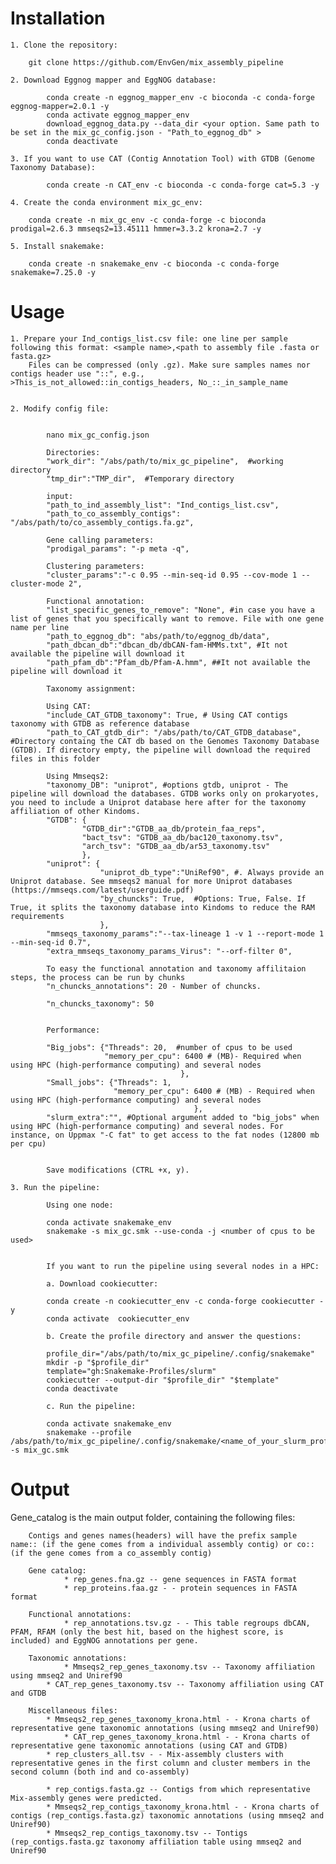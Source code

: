 # Installation

	1. Clone the repository:

		git clone https://github.com/EnvGen/mix_assembly_pipeline

	2. Download Eggnog mapper and EggNOG database:

			conda create -n eggnog_mapper_env -c bioconda -c conda-forge eggnog-mapper=2.0.1 -y
			conda activate eggnog_mapper_env
			download_eggnog_data.py --data_dir <your option. Same path to be set in the mix_gc_config.json - "Path_to_eggnog_db" >
			conda deactivate

	3. If you want to use CAT (Contig Annotation Tool) with GTDB (Genome Taxonomy Database):

			conda create -n CAT_env -c bioconda -c conda-forge cat=5.3 -y

	4. Create the conda environment mix_gc_env:

		conda create -n mix_gc_env -c conda-forge -c bioconda prodigal=2.6.3 mmseqs2=13.45111 hmmer=3.3.2 krona=2.7 -y

	5. Install snakemake:

		conda create -n snakemake_env -c bioconda -c conda-forge snakemake=7.25.0 -y

# Usage

	1. Prepare your Ind_contigs_list.csv file: one line per sample following this format: <sample name>,<path to assembly file .fasta or fasta.gz>
 		Files can be compressed (only .gz). Make sure samples names nor contigs header use "::", e.g., >This_is_not_allowed::in_contigs_headers, No_::_in_sample_name


	2. Modify config file:


			nano mix_gc_config.json

			Directories:
			"work_dir": "/abs/path/to/mix_gc_pipeline",  #working directory
			"tmp_dir":"TMP_dir",  #Temporary directory

			input:
			"path_to_ind_assembly_list": "Ind_contigs_list.csv",
			"path_to_co_assembly_contigs": "/abs/path/to/co_assembly_contigs.fa.gz",

			Gene calling parameters:
			"prodigal_params": "-p meta -q",

			Clustering parameters:
			"cluster_params":"-c 0.95 --min-seq-id 0.95 --cov-mode 1 --cluster-mode 2",

			Functional annotation:
			"list_specific_genes_to_remove": "None", #in case you have a list of genes that you specifically want to remove. File with one gene name per line
			"path_to_eggnog_db": "abs/path/to/eggnog_db/data",
			"path_dbcan_db":"dbcan_db/dbCAN-fam-HMMs.txt", #It not available the pipeline will download it
			"path_pfam_db":"Pfam_db/Pfam-A.hmm", ##It not available the pipeline will download it

			Taxonomy assignment:

			Using CAT:
			"include_CAT_GTDB_taxonomy": True, # Using CAT contigs taxonomy with GTDB as reference database
			"path_to_CAT_gtdb_dir": "/abs/path/to/CAT_GTDB_database", #Directory containg the CAT db based on the Genomes Taxonomy Database (GTDB). If directory empty, the pipeline will download the required files in this folder

			Using Mmseqs2:
			"taxonomy_DB": "uniprot", #options gtdb, uniprot - The pipeline will download the databases. GTDB works only on prokaryotes, you need to include a Uniprot database here after for the taxonomy affiliation of other Kindoms.  
			"GTDB": {
			        "GTDB_dir":"GTDB_aa_db/protein_faa_reps",
			        "bact_tsv": "GTDB_aa_db/bac120_taxonomy.tsv",
			        "arch_tsv": "GTDB_aa_db/ar53_taxonomy.tsv"
			        },
			"uniprot": {
			            "uniprot_db_type":"UniRef90", #. Always provide an Uniprot database. See mmseqs2 manual for more Uniprot databases (https://mmseqs.com/latest/userguide.pdf)
			            "by_chuncks": True,  #Options: True, False. If True, it splits the taxonomy database into Kindoms to reduce the RAM requirements
			            },
			"mmseqs_taxonomy_params":"--tax-lineage 1 -v 1 --report-mode 1 --min-seq-id 0.7",
			"extra_mmseqs_taxonomy_params_Virus": "--orf-filter 0",

			To easy the functional annotation and taxonomy affilitaion steps, the process can be run by chunks
			"n_chuncks_annotations": 20 - Number of chuncks.

			"n_chuncks_taxonomy": 50


			Performance:

			"Big_jobs": {"Threads": 20,  #number of cpus to be used                   
			             "memory_per_cpu": 6400 # (MB)- Required when using HPC (high-performance computing) and several nodes
			                              },
			"Small_jobs": {"Threads": 1,
			               "memory_per_cpu": 6400 # (MB) - Required when using HPC (high-performance computing) and several nodes
			                                 },
			"slurm_extra":"", #Optional argument added to "big_jobs" when using HPC (high-performance computing) and several nodes. For instance, on Uppmax "-C fat" to get access to the fat nodes (12800 mb per cpu)


			Save modifications (CTRL +x, y).

	3. Run the pipeline:

			Using one node:

			conda activate snakemake_env
			snakemake -s mix_gc.smk --use-conda -j <number of cpus to be used>


			If you want to run the pipeline using several nodes in a HPC:

			a. Download cookiecutter:

			conda create -n cookiecutter_env -c conda-forge cookiecutter -y
			conda activate  cookiecutter_env

			b. Create the profile directory and answer the questions:

			profile_dir="/abs/path/to/mix_gc_pipeline/.config/snakemake"
			mkdir -p "$profile_dir"
			template="gh:Snakemake-Profiles/slurm"
			cookiecutter --output-dir "$profile_dir" "$template"
			conda deactivate

			c. Run the pipeline:

			conda activate snakemake_env
			snakemake --profile /abs/path/to/mix_gc_pipeline/.config/snakemake/<name_of_your_slurm_profile_file> -s mix_gc.smk


# Output
Gene_catalog is the main output folder, containing the following files:

 		Contigs and genes names(headers) will have the prefix sample name:: (if the gene comes from a individual assembly contig) or co:: (if the gene comes from a co_assembly contig)

		Gene catalog:
		        * rep_genes.fna.gz -- gene sequences in FASTA format    
		        * rep_proteins.faa.gz - - protein sequences in FASTA format  

		Functional annotations:					
		        * rep_annotations.tsv.gz - - This table regroups dbCAN, PFAM, RFAM (only the best hit, based on the highest score, is included) and EggNOG annotations per gene.

		Taxonomic annotations:
		        * Mmseqs2_rep_genes_taxonomy.tsv -- Taxonomy affiliation using mmseq2 and Uniref90
	  		* CAT_rep_genes_taxonomy.tsv -- Taxonomy affiliation using CAT and GTDB

		Miscellaneous files:
			* Mmseqs2_rep_genes_taxonomy_krona.html - - Krona charts of representative gene taxonomic annotations (using mmseq2 and Uniref90)
		        * CAT_rep_genes_taxonomy_krona.html - - Krona charts of representative gene taxonomic annotations (using CAT and GTDB)   
			* rep_clusters_all.tsv - - Mix-assembly clusters with representative genes in the first column and cluster members in the second column (both ind and co-assembly)

	  		* rep_contigs.fasta.gz -- Contigs from which representative Mix-assembly genes were predicted.
	  		* Mmseqs2_rep_contigs_taxonomy_krona.html - - Krona charts of contigs (rep_contigs.fasta.gz) taxonomic annotations (using mmseq2 and Uniref90)
			* Mmseqs2_rep_contigs_taxonomy.tsv -- Tontigs (rep_contigs.fasta.gz taxonomy affiliation table using mmseq2 and Uniref90
